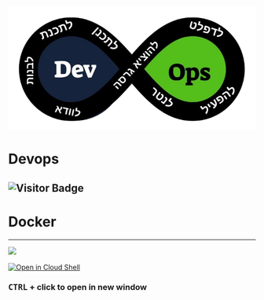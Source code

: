 ![](devops.jpeg)
# Devops

![Visitor Badge](https://visitor-badge.laobi.icu/badge?page_id=dmarshaltu.visitor-badge)
---

# Docker


---

![](./resources/lab.jpg)

[![Open in Cloud Shell](https://gstatic.com/cloudssh/images/open-btn.svg)](https://console.cloud.google.com/cloudshell/editor?cloudshell_git_repo=https://github.com/nirgeier/KubernetesLabs)

### **<kbd>CTRL</kbd> + click to open in new window**
